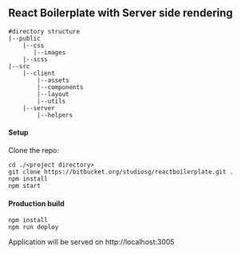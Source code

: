## React Boilerplate with Server side rendering

```
#directory structure
|--public
    |--css
       |--images
    |--scss
|--src    
    |--client
        |--assets
        |--components
        |--layout
        |--utils
    |--server
        |--helpers
```

#### Setup

Clone the repo:
```
cd ./<project directory>
git clone https://bitbucket.org/studiosg/reactboilerplate.git .
npm install
npm start
```

#### Production build
```
npm install
npm run deploy
```
Application will be served on http://localhost:3005
